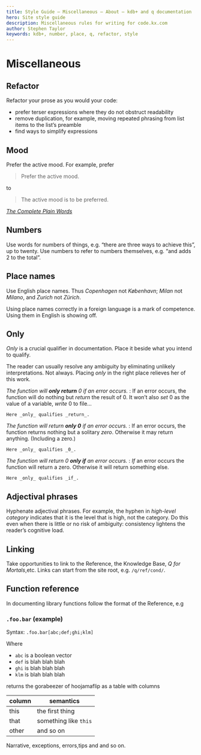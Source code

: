 ```yaml
---
title: Style Guide – Miscellaneous – About – kdb+ and q documentation
hero: Site style guide
description: Miscellaneous rules for writing for code.kx.com
author: Stephen Taylor
keywords: kdb+, number, place, q, refactor, style
---
```


# <i class="fas fa-pen-nib"></i> Miscellaneous


## Refactor

Refactor your prose as you would your code:

-   prefer terser expressions where they do not obstruct readability
-   remove duplication, for example, moving repeated phrasing from list items to the list’s preamble 
-   find ways to simplify expressions 


## Mood 

Prefer the active mood. For example, prefer

> Prefer the active mood.

to

> The active mood is to be preferred. 

<i class="far fa-hand-point-right"></i> [_The Complete Plain Words_](https://en.wikipedia.org/wiki/The_Complete_Plain_Words)


## Numbers 

Use words for numbers of things, e.g. “there are three ways to achieve this”, up to twenty. Use numbers to refer to numbers themselves, e.g. “and adds 2 to the total”.


## Place names

Use English place names. Thus _Copenhagen_ not _København_; _Milan_ not _Milano_, and _Zurich_ not _Zürich_.

Using place names correctly in a foreign language is a mark of competence.
Using them in English is showing off. 


## Only

_Only_ is a crucial qualifier in documentation. Place it beside what you intend to qualify.

The reader can usually resolve any ambiguity by eliminating unlikely interpretations. Not always. 
Placing _only_ in the right place relieves her of this work. 

_The function will **only return** 0 if an error occurs._
: If an error occurs, the function will do nothing but _return_ the result of 0. It won’t also _set_ 0 as the value of a variable, _write_ 0 to file… 

    Here _only_ qualifies _return_. 

_The function will return **only 0** if an error occurs._
: If an error occurs, the function returns nothing but a solitary _zero_. Otherwise it may return anything. (Including a zero.) 

    Here _only_ qualifies _0_. 

_The function will return 0 **only if** an error occurs._
: _If_ an error occurs the function will return a zero. Otherwise it will return something else. 

    Here _only_ qualifies _if_. 


## Adjectival phrases

Hyphenate adjectival phrases. For example, the hyphen in _high-level category_ indicates that it is the level that is high, not the category. Do this even when there is little or no risk of ambiguity: consistency lightens the reader’s cognitive load. 


## Linking

Take opportunities to link to the Reference, the Knowledge Base, _Q for Mortals_,etc. 
Links can start from the site root, e.g. `/q/ref/cond/`.


## Function reference

In documenting library functions follow the format of the Reference, e.g


### `.foo.bar` (example)

Syntax: `.foo.bar[abc;def;ghi;klm]`

Where

-   `abc` is a boolean vector
-   `def` is blah blah blah
-   `ghi` is blah blah blah
-   `klm` is blah blah blah

returns the gorabeezer of hoojamaflip as a table with columns

column | semantics
-------|-----------
this   | the first thing
that   | something like `this`
other  | and so on

Narrative, exceptions, errors,tips and and so on.


